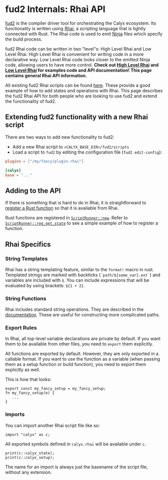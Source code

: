 # fud2 Internals: Rhai API

[fud2][] is the compiler driver tool for orchestrating the Calyx ecosystem. Its functionality is written using [Rhai][rhai], a scripting language that is tightly connected with Rust. The Rhai code is used to emit [Ninja][ninja] files which specify the build process.

fud2 Rhai code can be written in two "level"s: High Level Rhai and Low Level Rhai. High Level Rhai is convenient for writing code in a more declarative way. Low Level Rhai code looks closer to the emitted Ninja code, allowing users to have more control. **Check out [High Level Rhai][high-level-rhai] and [Low Level Rhai][low-level-rhai] for examples code and API documentation! This page contains general Rhai API information.**

All existing fud2 Rhai scripts can be found [here][fud2-scripts]. These provide a good example of how to add states and operations with Rhai. This page describes the fud2 Rhai API for both people who are looking to use fud2 and extend the functionality of fud2.

## Extending fud2 functionality with a new Rhai script

There are two ways to add new functionality to fud2:

- Add a new Rhai script to `<CALYX_BASE_DIR>/fud2/scripts`
- Load a script to `fud2` by editing the configuration file (`fud2 edit-config`):
```toml
plugins = ["/my/fancy/plugin.rhai"]

[calyx]
base = "..."
```

## Adding to the API

If there is something that is hard to do in Rhai, it is straightforward to [register a Rust function][rhai-rust-fn] so that it is available from Rhai.

Rust functions are registered in [`ScriptRunner::new`][fud-core-scriptrunner]. Refer to [`ScriptRunner::reg_get_state`][fud-core-reg_get_state] to see a simple example of how to register a function.

## Rhai Specifics

### String Templates

Rhai has a string templating feature, similar to the `format!` macro in rust. Templated strings are marked with backticks (`` `path/${some_var}.ext` ``) and variables are included with `$`. You can include expressions that will be evaluated by using brackets: `${1 + 2}`.

### String Functions

Rhai includes standard string operations. They are described in the [documentation][rhai-strings]. These are useful for constructing more complicated paths.

### Export Rules

In Rhai, all top-level variable declarations are private by default. If you want them to be available from other files, you need to `export` them explicitly.

All functions are exported by default. However, they are only exported in a callable format. If you want to use the function as a variable (when passing them as a setup function or build function), you need to export them explicitly as well.

This is how that looks:
```rust,ignore
export const my_fancy_setup = my_fancy_setup;
fn my_fancy_setup(e) {
   ...
}
```

### Imports

You can import another Rhai script file like so:

```rust,ignore
import "calyx" as c;
```

All exported symbols defined in `calyx.rhai` will be available under `c`.

```rust,ignore
print(c::calyx_state);
print(c::calyx_setup);
```

<div class="warning">

The name for an import is always just the basename of the script file, without any extension.

</div>

[fud2]: ./index.md
[rhai]: https://rhai.rs/book/index.html
[ninja]: https://ninja-build.org
[rhai-strings]: https://rhai.rs/book/ref/string-fn.html?highlight=String#standard-string-functions
[rhai-rust-fn]: https://rhai.rs/book/rust/functions.html
[fud2-scripts]: https://github.com/calyxir/calyx/tree/main/fud2/scripts
[fud-core-scriptrunner]: https://github.com/calyxir/calyx/blob/6f895a1353020ce254860c3aa0fcfa2ba1abf4c4/fud2/fud-core/src/script/plugin.rs#L68
[fud-core-reg_get_state]: https://github.com/calyxir/calyx/blob/6f895a1353020ce254860c3aa0fcfa2ba1abf4c4/fud2/fud-core/src/script/plugin.rs#L152
[high-level-rhai]: ./high-level-rhai.md
[low-level-rhai]: ./low-level-rhai.md